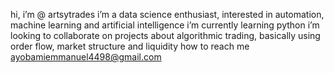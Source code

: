 hi, i’m @ artsytrades
i’m a data science enthusiast, interested in automation, machine learning and artificial intelligence 
i’m currently learning python
i’m looking to collaborate on projects about algorithmic trading, basically using order flow, market structure and liquidity
how to reach me ayobamiemmanuel4498@gmail.com

<!---
7heAlgotrader/7heAlgotrader is a ✨ special ✨ repository because its `README.md` (this file) appears on your GitHub profile.
You can click the Preview link to take a look at your changes.
--->
